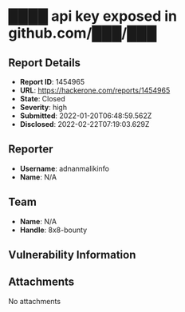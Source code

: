 # ████ api key exposed in github.com/███/███

## Report Details
- **Report ID**: 1454965
- **URL**: https://hackerone.com/reports/1454965
- **State**: Closed
- **Severity**: high
- **Submitted**: 2022-01-20T06:48:59.562Z
- **Disclosed**: 2022-02-22T07:19:03.629Z

## Reporter
- **Username**: adnanmalikinfo
- **Name**: N/A

## Team
- **Name**: N/A
- **Handle**: 8x8-bounty

## Vulnerability Information


## Attachments
No attachments
